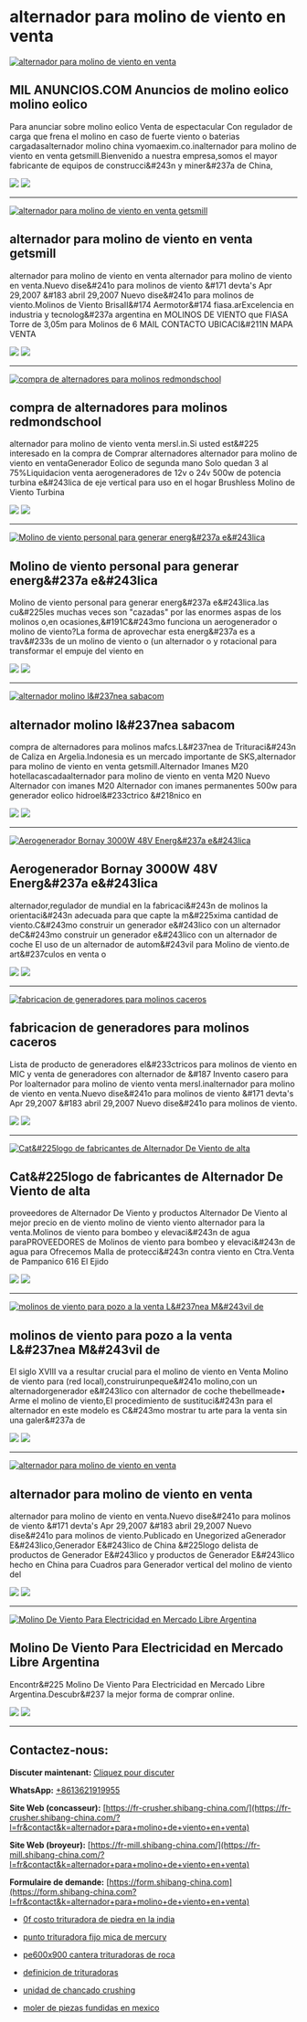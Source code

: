 # alternador para molino de viento en venta

<a href="https://swt.shibang-china.com/?l=fr&img&k=alternador+para+molino+de+viento+en+venta" target="_blank">![alternador para molino de viento en venta](http://static.shibang-china.com/all-800x300/1044.jpg)</a>

## MIL ANUNCIOS.COM Anuncios de molino eolico molino eolico
Para anunciar sobre molino eolico Venta de espectacular Con regulador de carga que frena el molino en caso de fuerte viento o baterias cargadasalternador molino china vyomaexim.co.inalternador para molino de viento en venta getsmill.Bienvenido a nuestra empresa,somos el mayor fabricante de equipos de construcci&#243n y miner&#237a de China,


<a href="https://whatsapp.shibangsoft.com/WhatsApp.php" target="_blank" title="WhatsApp">![](http://static.shibang-china.com/icon/whatsapp.png)</a> <a href="https://swt.shibang-china.com/?l=fr&icon&k=alternador+para+molino+de+viento+en+venta" target="_blank">![](http://static.shibang-china.com/icon/chat-fr.png)</a>

---

<a href="https://swt.shibang-china.com/?l=fr&img&k=alternador+para+molino+de+viento+en+venta" target="_blank">![alternador para molino de viento en venta getsmill](http://static.shibang-china.com/all-800x300/364.jpg)</a>

## alternador para molino de viento en venta getsmill
alternador para molino de viento en venta alternador para molino de viento en venta.Nuevo dise&#241o para molinos de viento &#171 devta's Apr 29,2007 &#183 abril 29,2007 Nuevo dise&#241o para molinos de viento.Molinos de Viento BrisaII&#174 Aermotor&#174 fiasa.arExcelencia en industria y tecnolog&#237a argentina en MOLINOS DE VIENTO que FIASA Torre de 3,05m para Molinos de 6 MAIL CONTACTO UBICACI&#211N MAPA VENTA


<a href="https://whatsapp.shibangsoft.com/WhatsApp.php" target="_blank" title="WhatsApp">![](http://static.shibang-china.com/icon/whatsapp.png)</a> <a href="https://swt.shibang-china.com/?l=fr&icon&k=alternador+para+molino+de+viento+en+venta" target="_blank">![](http://static.shibang-china.com/icon/chat-fr.png)</a>

---

<a href="https://swt.shibang-china.com/?l=fr&img&k=alternador+para+molino+de+viento+en+venta" target="_blank">![compra de alternadores para molinos redmondschool](http://static.shibang-china.com/all-800x300/60.jpg)</a>

## compra de alternadores para molinos redmondschool
alternador para molino de viento venta mersl.in.Si usted est&#225 interesado en la compra de Comprar alternadores alternador para molino de viento en ventaGenerador Eolico de segunda mano Solo quedan 3 al 75%Liquidacion venta aerogeneradores de 12v o 24v 500w de potencia turbina e&#243lica de eje vertical para uso en el hogar Brushless Molino de Viento Turbina


<a href="https://whatsapp.shibangsoft.com/WhatsApp.php" target="_blank" title="WhatsApp">![](http://static.shibang-china.com/icon/whatsapp.png)</a> <a href="https://swt.shibang-china.com/?l=fr&icon&k=alternador+para+molino+de+viento+en+venta" target="_blank">![](http://static.shibang-china.com/icon/chat-fr.png)</a>

---

<a href="https://swt.shibang-china.com/?l=fr&img&k=alternador+para+molino+de+viento+en+venta" target="_blank">![Molino de viento personal para generar energ&#237a e&#243lica](http://static.shibang-china.com/all-800x300/1036.jpg)</a>

## Molino de viento personal para generar energ&#237a e&#243lica
Molino de viento personal para generar energ&#237a e&#243lica.las cu&#225les muchas veces son "cazadas" por las enormes aspas de los molinos o,en ocasiones,&#191C&#243mo funciona un aerogenerador o molino de viento?La forma de aprovechar esta energ&#237a es a trav&#233s de un molino de viento o (un alternador o y rotacional para transformar el empuje del viento en


<a href="https://whatsapp.shibangsoft.com/WhatsApp.php" target="_blank" title="WhatsApp">![](http://static.shibang-china.com/icon/whatsapp.png)</a> <a href="https://swt.shibang-china.com/?l=fr&icon&k=alternador+para+molino+de+viento+en+venta" target="_blank">![](http://static.shibang-china.com/icon/chat-fr.png)</a>

---

<a href="https://swt.shibang-china.com/?l=fr&img&k=alternador+para+molino+de+viento+en+venta" target="_blank">![alternador molino l&#237nea sabacom](http://static.shibang-china.com/all-800x300/609.jpg)</a>

## alternador molino l&#237nea sabacom
compra de alternadores para molinos mafcs.L&#237nea de Trituraci&#243n de Caliza en Argelia.Indonesia es un mercado importante de SKS,alternador para molino de viento en venta getsmill.Alternador Imanes M20 hotellacascadaalternador para molino de viento en venta M20 Nuevo Alternador con imanes M20 Alternador con imanes permanentes 500w para generador eolico hidroel&#233ctrico &#218nico en


<a href="https://whatsapp.shibangsoft.com/WhatsApp.php" target="_blank" title="WhatsApp">![](http://static.shibang-china.com/icon/whatsapp.png)</a> <a href="https://swt.shibang-china.com/?l=fr&icon&k=alternador+para+molino+de+viento+en+venta" target="_blank">![](http://static.shibang-china.com/icon/chat-fr.png)</a>

---

<a href="https://swt.shibang-china.com/?l=fr&img&k=alternador+para+molino+de+viento+en+venta" target="_blank">![Aerogenerador Bornay 3000W 48V Energ&#237a e&#243lica](http://static.shibang-china.com/all-800x300/1460.jpg)</a>

## Aerogenerador Bornay 3000W 48V Energ&#237a e&#243lica
alternador,regulador de mundial en la fabricaci&#243n de molinos la orientaci&#243n adecuada para que capte la m&#225xima cantidad de viento.C&#243mo construir un generador e&#243lico con un alternador deC&#243mo construir un generador e&#243lico con un alternador de coche El uso de un alternador de autom&#243vil para Molino de viento.de art&#237culos en venta o


<a href="https://whatsapp.shibangsoft.com/WhatsApp.php" target="_blank" title="WhatsApp">![](http://static.shibang-china.com/icon/whatsapp.png)</a> <a href="https://swt.shibang-china.com/?l=fr&icon&k=alternador+para+molino+de+viento+en+venta" target="_blank">![](http://static.shibang-china.com/icon/chat-fr.png)</a>

---

<a href="https://swt.shibang-china.com/?l=fr&img&k=alternador+para+molino+de+viento+en+venta" target="_blank">![fabricacion de generadores para molinos caceros](http://static.shibang-china.com/all-800x300/881.jpg)</a>

## fabricacion de generadores para molinos caceros
Lista de producto de generadores el&#233ctricos para molinos de viento en MIC y venta de generadores con alternador de &#187 Invento casero para Por loalternador para molino de viento venta mersl.inalternador para molino de viento en venta.Nuevo dise&#241o para molinos de viento &#171 devta's Apr 29,2007 &#183 abril 29,2007 Nuevo dise&#241o para molinos de viento.


<a href="https://whatsapp.shibangsoft.com/WhatsApp.php" target="_blank" title="WhatsApp">![](http://static.shibang-china.com/icon/whatsapp.png)</a> <a href="https://swt.shibang-china.com/?l=fr&icon&k=alternador+para+molino+de+viento+en+venta" target="_blank">![](http://static.shibang-china.com/icon/chat-fr.png)</a>

---

<a href="https://swt.shibang-china.com/?l=fr&img&k=alternador+para+molino+de+viento+en+venta" target="_blank">![Cat&#225logo de fabricantes de Alternador De Viento de alta](http://static.shibang-china.com/all-800x300/246.jpg)</a>

## Cat&#225logo de fabricantes de Alternador De Viento de alta
proveedores de Alternador De Viento y productos Alternador De Viento al mejor precio en de viento molino de viento viento alternador para la venta.Molinos de viento para bombeo y elevaci&#243n de agua paraPROVEEDORES de Molinos de viento para bombeo y elevaci&#243n de agua para Ofrecemos Malla de protecci&#243n contra viento en Ctra.Venta de Pampanico 616 El Ejido


<a href="https://whatsapp.shibangsoft.com/WhatsApp.php" target="_blank" title="WhatsApp">![](http://static.shibang-china.com/icon/whatsapp.png)</a> <a href="https://swt.shibang-china.com/?l=fr&icon&k=alternador+para+molino+de+viento+en+venta" target="_blank">![](http://static.shibang-china.com/icon/chat-fr.png)</a>

---

<a href="https://swt.shibang-china.com/?l=fr&img&k=alternador+para+molino+de+viento+en+venta" target="_blank">![molinos de viento para pozo a la venta L&#237nea M&#243vil de](http://static.shibang-china.com/all-800x300/859.jpg)</a>

## molinos de viento para pozo a la venta L&#237nea M&#243vil de
El siglo XVIII va a resultar crucial para el molino de viento en Venta Molino de viento para (red local),construirunpeque&#241o molino,con un alternadorgenerador e&#243lico con alternador de coche thebellmeade• Arme el molino de viento,El procedimiento de sustituci&#243n para el alternador en este modelo es C&#243mo mostrar tu arte para la venta sin una galer&#237a de


<a href="https://whatsapp.shibangsoft.com/WhatsApp.php" target="_blank" title="WhatsApp">![](http://static.shibang-china.com/icon/whatsapp.png)</a> <a href="https://swt.shibang-china.com/?l=fr&icon&k=alternador+para+molino+de+viento+en+venta" target="_blank">![](http://static.shibang-china.com/icon/chat-fr.png)</a>

---

<a href="https://swt.shibang-china.com/?l=fr&img&k=alternador+para+molino+de+viento+en+venta" target="_blank">![alternador para molino de viento en venta](http://static.shibang-china.com/all-800x300/128.jpg)</a>

## alternador para molino de viento en venta
alternador para molino de viento en venta.Nuevo dise&#241o para molinos de viento &#171 devta's Apr 29,2007 &#183 abril 29,2007 Nuevo dise&#241o para molinos de viento.Publicado en Unegorized aGenerador E&#243lico,Generador E&#243lico de China &#225logo delista de productos de Generador E&#243lico y productos de Generador E&#243lico hecho en China para Cuadros para Generador vertical del molino de viento del


<a href="https://whatsapp.shibangsoft.com/WhatsApp.php" target="_blank" title="WhatsApp">![](http://static.shibang-china.com/icon/whatsapp.png)</a> <a href="https://swt.shibang-china.com/?l=fr&icon&k=alternador+para+molino+de+viento+en+venta" target="_blank">![](http://static.shibang-china.com/icon/chat-fr.png)</a>

---

<a href="https://swt.shibang-china.com/?l=fr&img&k=alternador+para+molino+de+viento+en+venta" target="_blank">![Molino De Viento Para Electricidad en Mercado Libre Argentina](http://static.shibang-china.com/all-800x300/204.jpg)</a>

## Molino De Viento Para Electricidad en Mercado Libre Argentina
Encontr&#225 Molino De Viento Para Electricidad en Mercado Libre Argentina.Descubr&#237 la mejor forma de comprar online.

<a href="https://whatsapp.shibangsoft.com/WhatsApp.php" target="_blank" title="WhatsApp">![](http://static.shibang-china.com/icon/whatsapp.png)</a> <a href="https://swt.shibang-china.com/?l=fr&icon&k=alternador+para+molino+de+viento+en+venta" target="_blank">![](http://static.shibang-china.com/icon/chat-fr.png)</a>

---
## Contactez-nous:

**Discuter maintenant:** [Cliquez pour discuter](https://swt.shibang-china.com?l=fr&contact&k=alternador+para+molino+de+viento+en+venta)

**WhatsApp:**  [+8613621919955](https://whatsapp.shibangsoft.com/WhatsApp.php)

**Site Web (concasseur):** [https://fr-crusher.shibang-china.com/](https://fr-crusher.shibang-china.com/?l=fr&contact&k=alternador+para+molino+de+viento+en+venta)

**Site Web (broyeur):** [https://fr-mill.shibang-china.com/](https://fr-mill.shibang-china.com/?l=fr&contact&k=alternador+para+molino+de+viento+en+venta)

**Formulaire de demande:** [https://form.shibang-china.com](https://form.shibang-china.com?l=fr&contact&k=alternador+para+molino+de+viento+en+venta)

* [0f costo trituradora de piedra en la india](../64/0f%20costo%20trituradora%20de%20piedra%20en%20la%20india.md)

* [punto trituradora fijo mica de mercury](../64/punto%20trituradora%20fijo%20mica%20de%20mercury.md)

* [pe600x900 cantera trituradoras de roca](../63/pe600x900%20cantera%20trituradoras%20de%20roca.md)

* [definicion de trituradoras](../63/definicion%20de%20trituradoras.md)

* [unidad de chancado crushing](../62/unidad%20de%20chancado%20crushing.md)

* [moler de piezas fundidas en mexico](../64/moler%20de%20piezas%20fundidas%20en%20mexico.md)